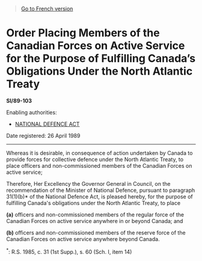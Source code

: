 > [Go to French version](/fr/Règlements/Textes%20réglementaires/89/103.md)

# Order Placing Members of the Canadian Forces on Active Service for the Purpose of Fulfilling Canada’s Obligations Under the North Atlantic Treaty

**SI/89-103**

Enabling authorities: 
- [NATIONAL DEFENCE ACT](/en/Acts/Revised%20Statutes%20of%20Canada/N/N-5.md)

Date registered: 26 April 1989

----------

Whereas it is desirable, in consequence of action undertaken by Canada to provide forces for collective defence under the North Atlantic Treaty, to place officers and non-commissioned members of the Canadian Forces on active service;

Therefore, Her Excellency the Governor General in Council, on the recommendation of the Minister of National Defence, pursuant to paragraph 31(1)(b)* of the National Defence Act, is pleased hereby, for the purpose of fulfilling Canada's obligations under the North Atlantic Treaty, to place

**(a)** officers and non-commissioned members of the regular force of the Canadian Forces on active service anywhere in or beyond Canada; and

**(b)** officers and non-commissioned members of the reserve force of the Canadian Forces on active service anywhere beyond Canada.



<sup>*</sup>: R.S. 1985, c. 31 (1st Supp.), s. 60 (Sch. I, item 14)<br />


